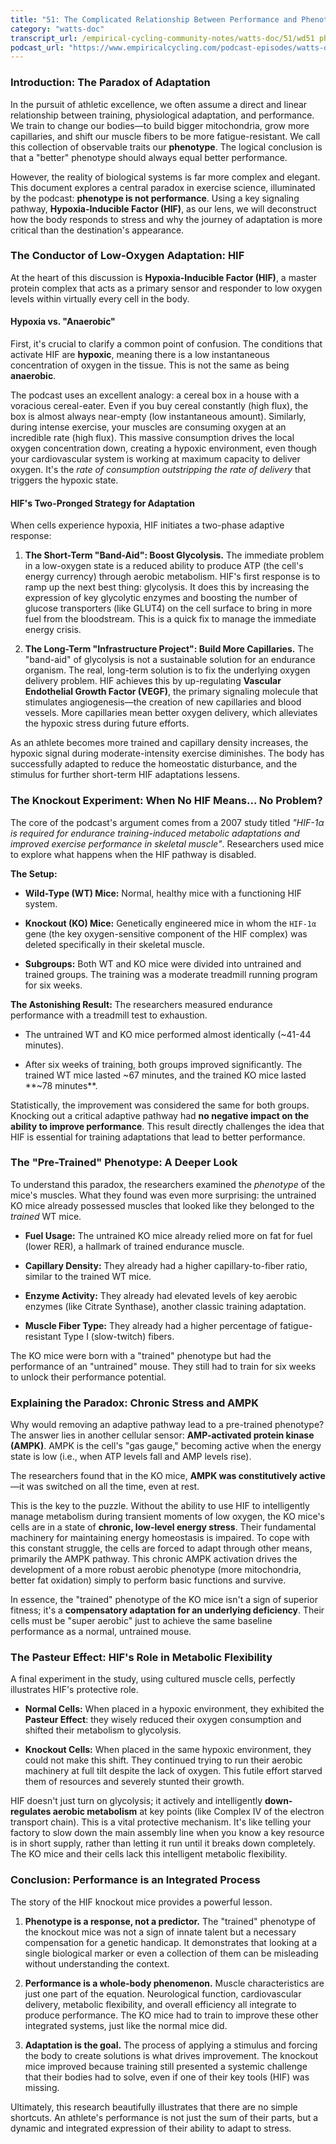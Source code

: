 ```yaml
---
title: "51: The Complicated Relationship Between Performance and Phenotype"
category: "watts-doc"
transcript_url: /empirical-cycling-community-notes/watts-doc/51/wd51 phenotype is not performance (transcribed on 07-Aug-2025 11-55-35).txt
podcast_url: "https://www.empiricalcycling.com/podcast-episodes/watts-doc-51-the-complicated-relationship-between-performance-and-phenotype"
---
```


### Introduction: The Paradox of Adaptation

In the pursuit of athletic excellence, we often assume a direct and linear relationship between training, physiological adaptation, and performance. We train to change our bodies—to build bigger mitochondria, grow more capillaries, and shift our muscle fibers to be more fatigue-resistant. We call this collection of observable traits our **phenotype**. The logical conclusion is that a "better" phenotype should always equal better performance.

However, the reality of biological systems is far more complex and elegant. This document explores a central paradox in exercise science, illuminated by the podcast: **phenotype is not performance**. Using a key signaling pathway, **Hypoxia-Inducible Factor (HIF)**, as our lens, we will deconstruct how the body responds to stress and why the journey of adaptation is more critical than the destination's appearance.

### The Conductor of Low-Oxygen Adaptation: HIF

At the heart of this discussion is **Hypoxia-Inducible Factor (HIF)**, a master protein complex that acts as a primary sensor and responder to low oxygen levels within virtually every cell in the body.

#### Hypoxia vs. "Anaerobic"

First, it's crucial to clarify a common point of confusion. The conditions that activate HIF are **hypoxic**, meaning there is a low instantaneous concentration of oxygen in the tissue. This is not the same as being **anaerobic**.

The podcast uses an excellent analogy: a cereal box in a house with a voracious cereal-eater. Even if you buy cereal constantly (high flux), the box is almost always near-empty (low instantaneous amount). Similarly, during intense exercise, your muscles are consuming oxygen at an incredible rate (high flux). This massive consumption drives the local oxygen concentration down, creating a hypoxic environment, even though your cardiovascular system is working at maximum capacity to deliver oxygen. It's the _rate of consumption outstripping the rate of delivery_ that triggers the hypoxic state.

#### HIF's Two-Pronged Strategy for Adaptation

When cells experience hypoxia, HIF initiates a two-phase adaptive response:

1.  **The Short-Term "Band-Aid": Boost Glycolysis.** The immediate problem in a low-oxygen state is a reduced ability to produce ATP (the cell's energy currency) through aerobic metabolism. HIF's first response is to ramp up the next best thing: glycolysis. It does this by increasing the expression of key glycolytic enzymes and boosting the number of glucose transporters (like GLUT4) on the cell surface to bring in more fuel from the bloodstream. This is a quick fix to manage the immediate energy crisis.
    
2.  **The Long-Term "Infrastructure Project": Build More Capillaries.** The "band-aid" of glycolysis is not a sustainable solution for an endurance organism. The real, long-term solution is to fix the underlying oxygen delivery problem. HIF achieves this by up-regulating **Vascular Endothelial Growth Factor (VEGF)**, the primary signaling molecule that stimulates angiogenesis—the creation of new capillaries and blood vessels. More capillaries mean better oxygen delivery, which alleviates the hypoxic stress during future efforts.
    

As an athlete becomes more trained and capillary density increases, the hypoxic signal during moderate-intensity exercise diminishes. The body has successfully adapted to reduce the homeostatic disturbance, and the stimulus for further short-term HIF adaptations lessens.

### The Knockout Experiment: When No HIF Means... No Problem?

The core of the podcast's argument comes from a 2007 study titled _"HIF-1α is required for endurance training-induced metabolic adaptations and improved exercise performance in skeletal muscle"_. Researchers used mice to explore what happens when the HIF pathway is disabled.

**The Setup:**

-   **Wild-Type (WT) Mice:** Normal, healthy mice with a functioning HIF system.
    
-   **Knockout (KO) Mice:** Genetically engineered mice in whom the `HIF-1α` gene (the key oxygen-sensitive component of the HIF complex) was deleted specifically in their skeletal muscle.
    
-   **Subgroups:** Both WT and KO mice were divided into untrained and trained groups. The training was a moderate treadmill running program for six weeks.
    

**The Astonishing Result:** The researchers measured endurance performance with a treadmill test to exhaustion.

-   The untrained WT and KO mice performed almost identically (~41-44 minutes).
    
-   After six weeks of training, both groups improved significantly. The trained WT mice lasted ~67 minutes, and the trained KO mice lasted **~78 minutes**.
    

Statistically, the improvement was considered the same for both groups. Knocking out a critical adaptive pathway had **no negative impact on the ability to improve performance**. This result directly challenges the idea that HIF is essential for training adaptations that lead to better performance.

### The "Pre-Trained" Phenotype: A Deeper Look

To understand this paradox, the researchers examined the _phenotype_ of the mice's muscles. What they found was even more surprising: the untrained KO mice already possessed muscles that looked like they belonged to the _trained_ WT mice.

-   **Fuel Usage:** The untrained KO mice already relied more on fat for fuel (lower RER), a hallmark of trained endurance muscle.
    
-   **Capillary Density:** They already had a higher capillary-to-fiber ratio, similar to the trained WT mice.
    
-   **Enzyme Activity:** They already had elevated levels of key aerobic enzymes (like Citrate Synthase), another classic training adaptation.
    
-   **Muscle Fiber Type:** They already had a higher percentage of fatigue-resistant Type I (slow-twitch) fibers.
    

The KO mice were born with a "trained" phenotype but had the performance of an "untrained" mouse. They still had to train for six weeks to unlock their performance potential.

### Explaining the Paradox: Chronic Stress and AMPK

Why would removing an adaptive pathway lead to a pre-trained phenotype? The answer lies in another cellular sensor: **AMP-activated protein kinase (AMPK)**. AMPK is the cell's "gas gauge," becoming active when the energy state is low (i.e., when ATP levels fall and AMP levels rise).

The researchers found that in the KO mice, **AMPK was constitutively active**—it was switched on all the time, even at rest.

This is the key to the puzzle. Without the ability to use HIF to intelligently manage metabolism during transient moments of low oxygen, the KO mice's cells are in a state of **chronic, low-level energy stress**. Their fundamental machinery for maintaining energy homeostasis is impaired. To cope with this constant struggle, the cells are forced to adapt through other means, primarily the AMPK pathway. This chronic AMPK activation drives the development of a more robust aerobic phenotype (more mitochondria, better fat oxidation) simply to perform basic functions and survive.

In essence, the "trained" phenotype of the KO mice isn't a sign of superior fitness; it's a **compensatory adaptation for an underlying deficiency**. Their cells must be "super aerobic" just to achieve the same baseline performance as a normal, untrained mouse.

### The Pasteur Effect: HIF's Role in Metabolic Flexibility

A final experiment in the study, using cultured muscle cells, perfectly illustrates HIF's protective role.

-   **Normal Cells:** When placed in a hypoxic environment, they exhibited the **Pasteur Effect**: they wisely reduced their oxygen consumption and shifted their metabolism to glycolysis.
    
-   **Knockout Cells:** When placed in the same hypoxic environment, they could not make this shift. They continued trying to run their aerobic machinery at full tilt despite the lack of oxygen. This futile effort starved them of resources and severely stunted their growth.
    

HIF doesn't just turn on glycolysis; it actively and intelligently **down-regulates aerobic metabolism** at key points (like Complex IV of the electron transport chain). This is a vital protective mechanism. It's like telling your factory to slow down the main assembly line when you know a key resource is in short supply, rather than letting it run until it breaks down completely. The KO mice and their cells lack this intelligent metabolic flexibility.

### Conclusion: Performance is an Integrated Process

The story of the HIF knockout mice provides a powerful lesson.

1.  **Phenotype is a response, not a predictor.** The "trained" phenotype of the knockout mice was not a sign of innate talent but a necessary compensation for a genetic handicap. It demonstrates that looking at a single biological marker or even a collection of them can be misleading without understanding the context.
    
2.  **Performance is a whole-body phenomenon.** Muscle characteristics are just one part of the equation. Neurological function, cardiovascular delivery, metabolic flexibility, and overall efficiency all integrate to produce performance. The KO mice had to train to improve these other integrated systems, just like the normal mice did.
    
3.  **Adaptation is the goal.** The process of applying a stimulus and forcing the body to create solutions is what drives improvement. The knockout mice improved because training still presented a systemic challenge that their bodies had to solve, even if one of their key tools (HIF) was missing.
    

Ultimately, this research beautifully illustrates that there are no simple shortcuts. An athlete's performance is not just the sum of their parts, but a dynamic and integrated expression of their ability to adapt to stress.